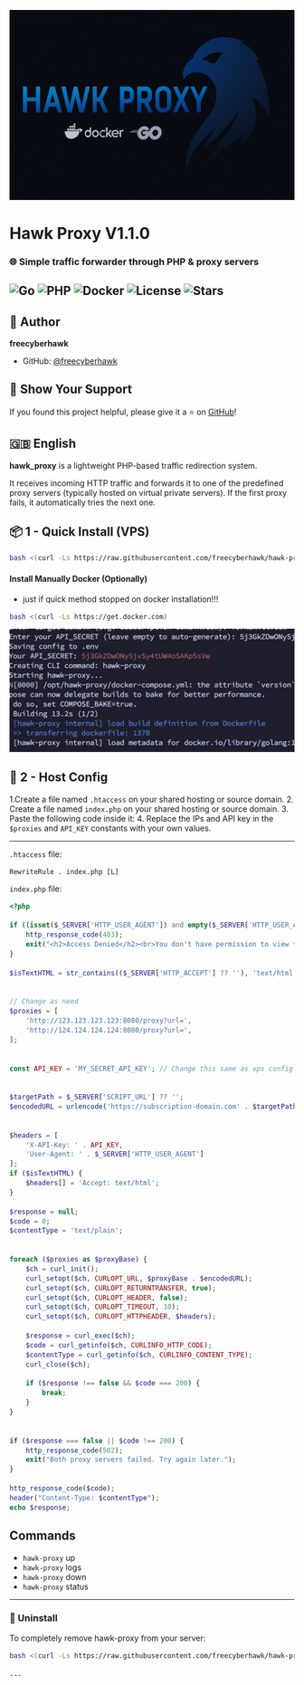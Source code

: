 ![Hawk proxy](inc/hawk-proxy.jpg)

# Hawk Proxy V1.1.0

### 🌐 Simple traffic forwarder through PHP & proxy servers

![Go](https://img.shields.io/badge/Made%20with-Go-blue?logo=go&logoColor=white)
![PHP](https://img.shields.io/badge/Works%20with-PHP-777bb4?logo=php&logoColor=white)
![Docker](https://img.shields.io/badge/Dockerized-yes-blue?logo=docker)
![License](https://img.shields.io/github/license/freecyberhawk/hawk-proxy)
![Stars](https://img.shields.io/github/stars/freecyberhawk/hawk-proxy?style=social)
---

## 👤 Author

**freecyberhawk**

- GitHub: [@freecyberhawk](https://github.com/freecyberhawk)

## 🌟 Show Your Support

If you found this project helpful, please give it a ⭐️ on [GitHub](https://github.com/freecyberhawk/hawk-proxy)!

## 🇬🇧 English

**hawk_proxy** is a lightweight PHP-based traffic redirection system.

It receives incoming HTTP traffic and forwards it to one of the predefined proxy servers (typically hosted on virtual private servers). If the first proxy fails, it automatically tries the next one.

## 📦 1 - Quick Install (VPS)

```bash
bash <(curl -Ls https://raw.githubusercontent.com/freecyberhawk/hawk-proxy/main/install.sh)
````


#### Install Manually Docker (Optionally)
- just if quick method stopped on docker installation!!!
```bash
bash <(curl -Ls https://get.docker.com)
```

![Hawk proxy](inc/secret_key.png)


## 🔧 2 - Host Config

1.Create a file named `.htaccess` on your shared hosting or source domain.
2. Create a file named `index.php` on your shared hosting or source domain.
3. Paste the following code inside it:
4. Replace the IPs and API key in the `$proxies` and `API_KEY` constants with your own values.

---

`.htaccess` file:
```text
RewriteRule . index.php [L]
```
`index.php` file:

```php
<?php

if ((isset($_SERVER['HTTP_USER_AGENT']) and empty($_SERVER['HTTP_USER_AGENT'])) or !isset($_SERVER['HTTP_USER_AGENT'])){
    http_response_code(403);
    exit("<h2>Access Denied</h2><br>You don't have permission to view this site.<br>Error code:403 forbidden");
}

$isTextHTML = str_contains(($_SERVER['HTTP_ACCEPT'] ?? ''), 'text/html');


// Change as need
$proxies = [
    'http://123.123.123.123:8080/proxy?url=',
    'http://124.124.124.124:8080/proxy?url=',
];


const API_KEY = 'MY_SECRET_API_KEY'; // Change this same as vps config


$targetPath = $_SERVER['SCRIPT_URL'] ?? '';
$encodedURL = urlencode('https://subscription-domain.com' . $targetPath);


$headers = [
    'X-API-Key: ' . API_KEY,
    'User-Agent: ' . $_SERVER['HTTP_USER_AGENT']
];
if ($isTextHTML) {
    $headers[] = 'Accept: text/html';
}

$response = null;
$code = 0;
$contentType = 'text/plain';


foreach ($proxies as $proxyBase) {
    $ch = curl_init();
    curl_setopt($ch, CURLOPT_URL, $proxyBase . $encodedURL);
    curl_setopt($ch, CURLOPT_RETURNTRANSFER, true);
    curl_setopt($ch, CURLOPT_HEADER, false);
    curl_setopt($ch, CURLOPT_TIMEOUT, 10);
    curl_setopt($ch, CURLOPT_HTTPHEADER, $headers);

    $response = curl_exec($ch);
    $code = curl_getinfo($ch, CURLINFO_HTTP_CODE);
    $contentType = curl_getinfo($ch, CURLINFO_CONTENT_TYPE);
    curl_close($ch);

    if ($response !== false && $code === 200) {
        break;
    }
}


if ($response === false || $code !== 200) {
    http_response_code(502);
    exit("Both proxy servers failed. Try again later.");
}

http_response_code($code);
header("Content-Type: $contentType");
echo $response;
```

## Commands

- `hawk-proxy` up
- `hawk-proxy` logs 
- `hawk-proxy` down  
- `hawk-proxy` status


---

### 🚫 Uninstall

To completely remove hawk-proxy from your server:

```bash
bash <(curl -Ls https://raw.githubusercontent.com/freecyberhawk/hawk-proxy/main/uninstall.sh)

---
